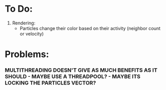 # To Do:

1. Rendering:
    - Particles change their color based on their activity (neighbor count or velocity)

# Problems:
### MULTITHREADING DOESN'T GIVE AS MUCH BENEFITS AS IT SHOULD - MAYBE USE A THREADPOOL? - MAYBE ITS LOCKING THE PARTICLES VECTOR?